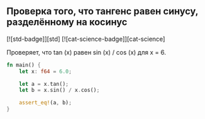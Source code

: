## Проверка того, что тангенс равен синусу, разделённому на косинус

[![std-badge]][std] [![cat-science-badge]][cat-science]

Проверяет, что tan (x) равен sin (x) / cos (x) для x = 6.

```rust
fn main() {
    let x: f64 = 6.0;

    let a = x.tan();
    let b = x.sin() / x.cos();

    assert_eq!(a, b);
}
```
